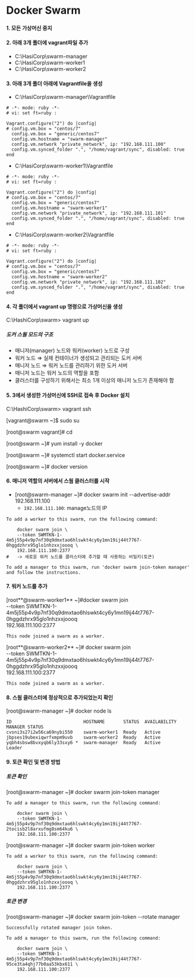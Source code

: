 # Docker Swarm

#### 1. 모든 가상머신 중지



#### 2. 아래 3개 폴더에 vagrant파일 추가

- C:\HasiCorp\swarm-manager
- C:\HasiCorp\swarm-worker1
- C:\HasiCorp\swarm-worker2



#### 3. 아래 3개 폴더 아래에 Vagrantfile을 생성

- C:\HasiCorp\swarm-manager\Vagrantfile

```
# -*- mode: ruby -*-
# vi: set ft=ruby :

Vagrant.configure("2") do |config|
# config.vm.box = "centos/7"
  config.vm.box = "generic/centos7"
  config.vm.hostname = "swarm-manager"
  config.vm.network "private_network", ip: "192.168.111.100"
  config.vm.synced_folder ".", "/home/vagrant/sync", disabled: true
end
```

- C:\HasiCorp\swarm-worker1\Vagrantfile

```
# -*- mode: ruby -*-
# vi: set ft=ruby :

Vagrant.configure("2") do |config|
# config.vm.box = "centos/7"
  config.vm.box = "generic/centos7"
  config.vm.hostname = "swarm-worker1"
  config.vm.network "private_network", ip: "192.168.111.101"
  config.vm.synced_folder ".", "/home/vagrant/sync", disabled: true
end
```

- C:\HasiCorp\swarm-worker2\Vagrantfile

```
# -*- mode: ruby -*-
# vi: set ft=ruby :

Vagrant.configure("2") do |config|
# config.vm.box = "centos/7"
  config.vm.box = "generic/centos7"
  config.vm.hostname = "swarm-worker2"
  config.vm.network "private_network", ip: "192.168.111.102"
  config.vm.synced_folder ".", "/home/vagrant/sync", disabled: true
end
```



#### 4. 각 폴더에서 vagrant up 명령으로 가상머신을 생성

C:\HashiCorp\swarm> vagrant up





##### 도커 스웜 모드의 구조

- 매니저(manager) 노드와 워커(worker) 노드로 구성
- 워커 노드 ⇒ 실제 컨테이너가 생성되고 관리되는 도커 서버
- 매니저 노드 ⇒ 워커 노드를 관리하기 위한 도커 서버
- 매니저 노드는 워커 노드의 역할을 포함
- 클러스터를 구성하기 위해서는 최소 1개 이상의 매니저 노드가 존재해야 함



#### 5.  3에서 생성한 가상머신에 SSH로 접속 후 Docker 설치

C:\HashiCorp\swarm> vagrant ssh

[vagrant@swarm ~]$ sudo su

[root@swarm vagrant]# cd

[root@swarm ~]# yum install -y docker

[root@swarm ~]# systemctl start docker.service

[root@swarm ~]# docker version



#### 6. 매니저 역할의 서버에서 스웜 클러스터를 시작

- [root@swarm-manager ~]# docker swarm init --advertise-addr 192.168.111.100
  - `192.168.111.100`: manage노드의 IP

```
To add a worker to this swarm, run the following command:

    docker swarm join \
    --token SWMTKN-1-4m5j55p4v9p7nf30q9dmxtao6hlswkt4cy6y1mn19ij44t7767-0hggdzhrx95glo1nhzxxjoooq \
    192.168.111.100:2377
#   -> 새로운 워커 노드를 클러스터에 추가할 때 사용하는 비밀키(토큰)

To add a manager to this swarm, run 'docker swarm join-token manager' and follow the instructions.
```



#### 7. 워커 노드를 추가

[root**@swarm-worker1** ~]#docker swarm join \
    --token SWMTKN-1-4m5j55p4v9p7nf30q9dmxtao6hlswkt4cy6y1mn19ij44t7767-0hggdzhrx95glo1nhzxxjoooq \
    192.168.111.100:2377

```
This node joined a swarm as a worker.
```

[root**@swarm-worker2** ~]# docker swarm join \
    --token SWMTKN-1-4m5j55p4v9p7nf30q9dmxtao6hlswkt4cy6y1mn19ij44t7767-0hggdzhrx95glo1nhzxxjoooq \
    192.168.111.100:2377

```
This node joined a swarm as a worker.
```



#### 8. 스웜 클러스터에 정상적으로 추가되었는지 확인

[root@swarm-manager ~]# docker node ls

```
ID                           HOSTNAME       STATUS  AVAILABILITY  MANAGER STATUS
cvsni3s27i2w56ca69nybi550    swarm-worker1  Ready   Active
jbpses19ubexiqwrfxmpm9uvb    swarm-worker2  Ready   Active
yqbh4sbsw8bvxyqb6ly33sxy6 *  swarm-manager  Ready   Active        Leader
```



#### 9. 토큰 확인 및 변경 방법

##### 토큰 확인

[root@swarm-manager ~]# docker swarm join-token manager

```
To add a manager to this swarm, run the following command:

    docker swarm join \
    --token SWMTKN-1-4m5j55p4v9p7nf30q9dmxtao6hlswkt4cy6y1mn19ij44t7767-2tocisb2l8arxufmg8sm64ku6 \
    192.168.111.100:2377
```

[root@swarm-manager ~]# docker swarm join-token worker

```
To add a worker to this swarm, run the following command:

    docker swarm join \
    --token SWMTKN-1-4m5j55p4v9p7nf30q9dmxtao6hlswkt4cy6y1mn19ij44t7767-0hggdzhrx95glo1nhzxxjoooq \
    192.168.111.100:2377
```



##### 토큰 변경

[root@swarm-manager ~]# docker swarm join-token --rotate manager

```
Successfully rotated manager join token.

To add a manager to this swarm, run the following command:

    docker swarm join \
    --token SWMTKN-1-4m5j55p4v9p7nf30q9dmxtao6hlswkt4cy6y1mn19ij44t7767-95ce3ta4qhj77b0aa53kbx611 \
    192.168.111.100:2377
```

